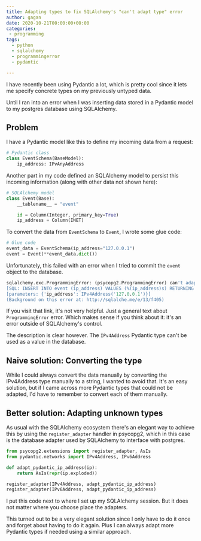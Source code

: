 ```yaml
---
title: Adapting types to fix SQLAlchemy's "can't adapt type" error
author: gagan
date: 2020-10-21T00:00:00+00:00
categories:
 - programming
tags:
  - python
  - sqlalchemy
  - programmingerror
  - pydantic

---
```


I have recently been using Pydantic a lot, which is pretty cool since it lets me specify concrete types on my previously untyped data. 

Until I ran into an error when I was inserting data stored in a Pydantic model to my postgres database using SQLAlchemy.

## Problem

I have a Pydantic model like this to define my incoming data from a request:

```python
# Pydantic class
class EventSchema(BaseModel):
    ip_address: IPvAnyAddress
```

Another part in my code defined an SQLAlchemy model to persist this incoming information (along with other data not shown here):

```python
# SQLAlchemy model
class Event(Base):
    __tablename__ = "event"

    id = Column(Integer, primary_key=True)
    ip_address = Column(INET)
```

To convert the data from `EventSchema` to `Event`, I wrote some glue code:

```python
# Glue code
event_data = EventSchema(ip_address="127.0.0.1")
event = Event(**event_data.dict())
```

Unfortunately, this failed with an error when I tried to commit the `event` object to the database.

```sql
sqlalchemy.exc.ProgrammingError: (psycopg2.ProgrammingError) can't adapt type 'IPv4Address'
[SQL: INSERT INTO event (ip_address) VALUES (%(ip_address)s) RETURNING event.id]
[parameters: {'ip_address': IPv4Address('127.0.0.1')}]
(Background on this error at: http://sqlalche.me/e/13/f405)
```

If you visit that link, it's not very helpful. Just a general text about `ProgrammingError` error. Which makes sense if you think about it: it's an error outside of SQLAlchemy's control.

The description is clear however. The `IPv4Address` Pydantic type can't be used as a value in the database.

## Naive solution: Converting the type

While I could always convert the data manually by converting the IPv4Address type manually to a string, I wanted to avoid that. It's an easy solution, but if I came across more Pydantic types that could not be adapted, I'd have to remember to convert each of them manually.

## Better solution: Adapting unknown types

As usual with the SQLAlchemy ecosystem there's an elegant way to achieve this by using the `register_adapter` handler in psycopg2, which in this case is the database adapter used by SQLAlchemy to interface with postgres.

```python
from psycopg2.extensions import register_adapter, AsIs
from pydantic.networks import IPv4Address, IPv6Address

def adapt_pydantic_ip_address(ip):
    return AsIs(repr(ip.exploded))

register_adapter(IPv4Address, adapt_pydantic_ip_address)
register_adapter(IPv6Address, adapt_pydantic_ip_address)
```

I put this code next to where I set up my SQLAlchemy session. But it does not matter where you choose place the adapters.

This turned out to be a very elegant solution since I only have to do it once and forget about having to do it again. Plus I can always adapt more Pydantic types if needed using a similar approach.
